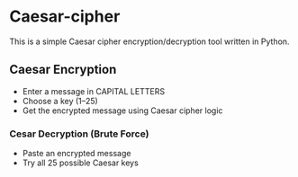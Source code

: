 # Caesar-cipher
This is a simple Caesar cipher encryption/decryption tool written in Python.

## Caesar Encryption
- Enter a message in CAPITAL LETTERS
- Choose a key (1–25)
- Get the encrypted message using Caesar cipher logic

### Cesar Decryption (Brute Force)
- Paste an encrypted message
- Try all 25 possible Caesar keys

